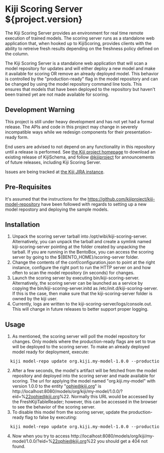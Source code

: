Kiji Scoring Server ${project.version}
===========================
The Kiji Scoring Server provides an environment for real time remote execution of trained models.
The scoring server runs as a standalone web application that, when hooked up to
KijiScoring, provides clients with the ability to retreive fresh results depending on the
freshness policy defined on the column.

The Kiji Scoring Server is a standalone web application that will scan a model repository for
updates and will either deploy a new model and make it available for scoring OR
remove an already deployed model. This behavior is controlled by the "production-ready"
flag in the model repository and can be changed by using the model repository command line tools.
This ensures that models that have been deployed to the repository but haven't been trained
yet are not made available for scoring.

Development Warning
-------------------

This project is still under heavy development and has not yet had a formal release.
The APIs and code in this project may change in severely incompatible ways while we
redesign components for their presentation-ready form.

End users are advised to not depend on any functionality in this repository until a
release is performed. See [the Kiji project homepage](http://www.kiji.org) to download
an existing release of KijiSchema, and follow [@kijiproject](http://twitter.com/kijiproject)
for announcements of future releases, including Kiji Scoring Server.

Issues are being tracked at [the Kiji JIRA instance](https://jira.kiji.org/).

Pre-Requisites
--
It's assumed that the instructions for the https://github.com/kijiproject/kiji-model-repository
have been followed with regards to setting up a new model repostory and deploying the sample
models.

Installation
--
1. Unpack the scoring server tarball into /opt/wibi/kiji-scoring-server. Alternatively, you can
unpack the tarball and create a symlink named kiji-scoring-server pointing at the folder created by
unpacking the tarball. If you are running in the BentoBox, you can access the scoring server by
going to the ${BENTO_HOME}/scoring-server folder.
2. Change the contents of the conf/configuration.json to point at the right instance,
configure the right port to run the HTTP server on and how often to scan the model
repository (in seconds) for changes.
3. Launch the scoring server by executing bin/kiji-scoring-server. Alternatively, the scoring server
can be launched as a service by copying the bin/kiji-scoring-server.initd as
/etc/init.d/kiji-scoring-server. If this is the case, then make sure that the kiji-scoring-server
folder is owned by the kiji user.
4. Currently, logs are written to the kiji-scoring-server/logs/console.out. This will change in
future releases to better support proper logging.

Usage
--
1. As mentioned, the scoring server will poll the model repository for changes. Only models
where the production-ready flags are set to true will be deployed to the scoring server. To make
an already deployed model ready for deployment, execute:
<pre>
  kiji model-repo update org.kiji.my-model-1.0.0 --production-ready=true --message="Making this model available for scoring".
</pre>
2. After a few seconds, the model's artifact will be fetched from the model repository
and deployed into the scoring server and made available for scoring. The url for applying the model
named "org.kiji.my-model" with version 1.0.0 to the entity "ophie@kiji.org"
is http://localhost:8080/models/org/kiji/my-model/1.0.0/?eid=%22ophie@kiji.org%22. Normally this
URL would be accessed by the FreshKijiTableReader; however, this can be accessed in the browser
to see the behavior of the scoring server.
3. To disable this model from the scoring server, update the production-ready flag
to false by executing:
<pre>
  kiji model-repo update org.kiji.my-model-1.0.0 --production-ready=false --message="Disabling this model from the scoring server."
</pre>
4. Now when you try to access http://localhost:8080/models/org/kiji/my-model/1.0.0/?eid=%22ophie@kiji.org%22 you should
get a 404 not found.
